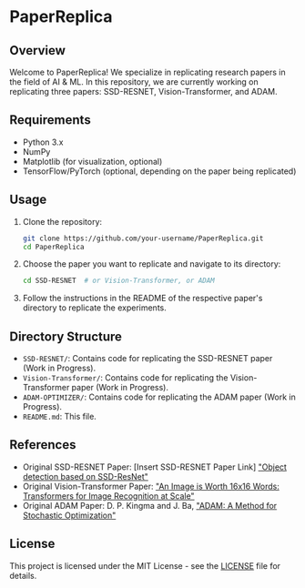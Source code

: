 # PaperReplica

## Overview

Welcome to PaperReplica! We specialize in replicating research papers in the field of AI & ML. In this repository, we are currently working on replicating three papers: SSD-RESNET, Vision-Transformer, and ADAM.

## Requirements

- Python 3.x
- NumPy
- Matplotlib (for visualization, optional)
- TensorFlow/PyTorch (optional, depending on the paper being replicated)

## Usage

1. Clone the repository:

   ```bash
   git clone https://github.com/your-username/PaperReplica.git
   cd PaperReplica
   ```

2. Choose the paper you want to replicate and navigate to its directory:

   ```bash
   cd SSD-RESNET  # or Vision-Transformer, or ADAM
   ```

3. Follow the instructions in the README of the respective paper's directory to replicate the experiments.

## Directory Structure

- `SSD-RESNET/`: Contains code for replicating the SSD-RESNET paper (Work in Progress).
- `Vision-Transformer/`: Contains code for replicating the Vision-Transformer paper (Work in Progress).
- `ADAM-OPTIMIZER/`: Contains code for replicating the ADAM paper (Work in Progress).
- `README.md`: This file.

## References

- Original SSD-RESNET Paper: [Insert SSD-RESNET Paper Link] ["Object detection based on SSD-ResNet"](https://ieeexplore.ieee.org/document/9073753)
- Original Vision-Transformer Paper: ["An Image is Worth 16x16 Words: Transformers for Image Recognition at Scale"](https://arxiv.org/abs/2010.11929)
- Original ADAM Paper: D. P. Kingma and J. Ba, ["ADAM: A Method for Stochastic Optimization"](https://arxiv.org/abs/1412.6980)

## License

This project is licensed under the MIT License - see the [LICENSE](LICENSE) file for details.
